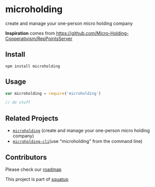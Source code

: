 # microholding

create and manage your one-person micro holding company

**Inspiration** comes from https://github.com/Micro-Holding-Cooperativism/RepPointsServer


## Install

`npm install microholding`


## Usage
```js
var microholding = require('microholding')

// do stuff
```

## Related Projects
* [`microholding`](https://github.com/Micro-Holding-Cooperativism/microholding) (create and manage your one-person micro holding company)
* [`microholding-cli`](https://github.com/Micro-Holding-Cooperativism/microholding-cli)(use "microholding" from the command line)

## Contributors
Please check our [roadmap](https://github.com/Micro-Holding-Cooperativism/roadmap/issues)

This project is part of [squatup](https://github.com/SquatUp/roadmap/issues/6)
